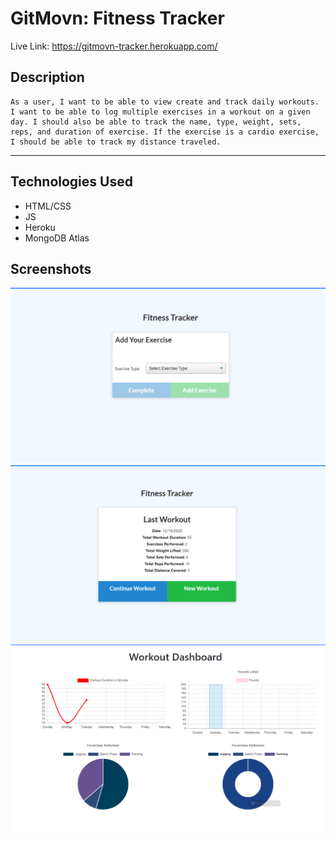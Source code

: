 # GitMovn: Fitness Tracker

Live Link: https://gitmovn-tracker.herokuapp.com/

## Description
```
As a user, I want to be able to view create and track daily workouts. I want to be able to log multiple exercises in a workout on a given day. I should also be able to track the name, type, weight, sets, reps, and duration of exercise. If the exercise is a cardio exercise, I should be able to track my distance traveled.
```
---

## Technologies Used
- HTML/CSS
- JS
- Heroku
- MongoDB Atlas

## Screenshots
![addWorkout](img/add-workout.PNG)
![savedWorkout](img/Saved-Workout.PNG)
![Dashboard](img/Dashboard.PNG)
